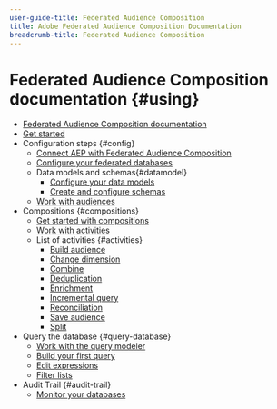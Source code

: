 ```yaml
---
user-guide-title: Federated Audience Composition 
title: Adobe Federated Audience Composition Documentation
breadcrumb-title: Federated Audience Composition
---
```


# Federated Audience Composition documentation {#using}

+ [Federated Audience Composition documentation](home.md)
+ [Get started](chapter1/newfile.md)
+ Configuration steps {#config}
    + [Connect AEP with Federated Audience Composition](connections/destination.md)
    + [Configure your federated databases](connections/federated-db.md)
    + Data models and schemas{#datamodel}
        + [Configure your data models](data-management/gs-models.md)
        + [Create and configure schemas](customer/schemas.md)
    + [Work with audiences](customer/audiences.md)
+ Compositions {#compositions}
    + [Get started with compositions](compositions/gs-compositions.md)
    + [Work with activities](compositions/activities/about-activities.md)
    + List of activities {#activities}
        + [Build audience](compositions/activities/build-audience.md)
        + [Change dimension](compositions/activities/change-dimension.md)
        + [Combine](compositions/activities/combine.md)
        + [Deduplication](compositions/activities/deduplication.md)
        + [Enrichment](compositions/activities/enrichment.md)
        + [Incremental query](compositions/activities/incremental-query.md)
        + [Reconciliation](compositions/activities/reconciliation.md)
        + [Save audience](compositions/activities/save-audience.md)
        + [Split](compositions/activities/split.md)
+ Query the database {#query-database}
    + [Work with the query modeler](query/query-modeler-overview.md)
    + [Build your first query](query/build-query.md)
    + [Edit expressions](query/expression-editor.md)
    + [Filter lists](query/filter.md)
+ Audit Trail {#audit-trail}
    + [Monitor your databases](admin/audit-trail.md)